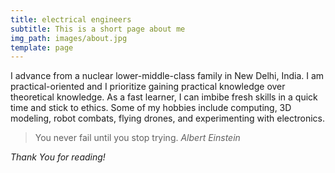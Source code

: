 ```yaml
---
title: electrical engineers
subtitle: This is a short page about me
img_path: images/about.jpg
template: page
---
```


I advance from a nuclear lower-middle-class family in New Delhi, India. I am practical-oriented and I prioritize gaining practical knowledge over theoretical knowledge. As a fast learner, I can imbibe fresh skills in a quick time and stick to ethics. Some of my hobbies include computing, 3D modeling, robot combats, flying drones, and experimenting with electronics.

>You never fail until you stop trying.<cite> Albert Einstein </cite>

*Thank You for reading!*

